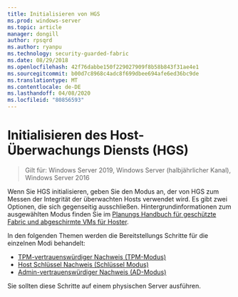 ```yaml
---
title: Initialisieren von HGS
ms.prod: windows-server
ms.topic: article
manager: dongill
author: rpsqrd
ms.author: ryanpu
ms.technology: security-guarded-fabric
ms.date: 08/29/2018
ms.openlocfilehash: 42f76dabbe150f229027909f8b58b843f31ae4e1
ms.sourcegitcommit: b00d7c8968c4adc8f699dbee694afe6ed36bc9de
ms.translationtype: MT
ms.contentlocale: de-DE
ms.lasthandoff: 04/08/2020
ms.locfileid: "80856593"
---
```

# <a name="initialize-the-host-guardian-service-hgs"></a>Initialisieren des Host-Überwachungs Diensts (HGS)

>Gilt für: Windows Server 2019, Windows Server (halbjährlicher Kanal), Windows Server 2016

Wenn Sie HGS initialisieren, geben Sie den Modus an, der von HGS zum Messen der Integrität der überwachten Hosts verwendet wird. Es gibt zwei Optionen, die sich gegenseitig ausschließen. Hintergrundinformationen zum ausgewählten Modus finden Sie im [Planungs Handbuch für geschützte Fabric und abgeschirmte VMs für Hoster](guarded-fabric-planning-for-hosters.md).

In den folgenden Themen werden die Bereitstellungs Schritte für die einzelnen Modi behandelt:

- [TPM-vertrauenswürdiger Nachweis (TPM-Modus)](guarded-fabric-initialize-hgs-tpm-mode.md)
- [Host Schlüssel Nachweis (Schlüssel Modus)](guarded-fabric-initialize-hgs-key-mode.md)
- [Admin-vertrauenswürdiger Nachweis (AD-Modus)](guarded-fabric-initialize-hgs-ad-mode.md)

Sie sollten diese Schritte auf einem physischen Server ausführen.